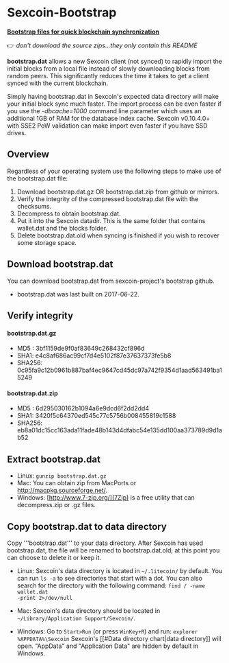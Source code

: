 # Sexcoin-Bootstrap

[**Bootstrap files for quick blockchain synchronization**](https://github.com/sexcoin-project/sexcoin-bootstrap/releases)

:point_right: _don't download the source zips...they only contain this README_

**bootstrap.dat** allows a new Sexcoin client (not synced) to rapidly import the initial blocks from a local file instead of slowly downloading blocks from random peers. This significantly reduces the time it takes to get a client synced with the current blockchain.

Simply having bootstrap.dat in Sexcoin's expected data directory will make your initial block sync much faster. The import process can be even faster if you use the *-dbcache=1000* command line parameter which uses an additional 1GB of RAM for the database index cache. Sexcoin v0.10.4.0+ with SSE2 PoW validation can make import even faster if you have SSD drives.

## Overview 
Regardless of your operating system use the following steps to make use of the bootstrap.dat file:

1. Download bootstrap.dat.gz OR bootstrap.dat.zip from github or mirrors.
2. Verify the integrity of the compressed bootstrap.dat file with the checksums.
3. Decompress to obtain bootstrap.dat.
4. Put it into the Sexcoin datadir.  This is the same folder that contains wallet.dat and the blocks folder.
5. Delete bootstrap.dat.old when syncing is finished if you wish to recover some storage space.

## Download bootstrap.dat
You can download bootstrap.dat from sexcoin-project's bootstrap github.
- bootstrap.dat was last built on 2017-06-22.

## Verify integrity
#### bootstrap.dat.gz
 * MD5 : 3bf1159de9f0af83649c268432cf896d
 * SHA1: e4c8af686ac99cf7d4e5102f87e37637373fe5b8
 * SHA256: 0c95fa9c12b0961b887baf4ec9647cd45dc97a742f9354d1aad563491ba15249
 #### bootstrap.dat.zip
 * MD5 : 6d295030162b1094a6e9dcd6f2dd2dd4
 * SHA1: 3420f5c64370ed545c77c5756b008455819c1588
 * SHA256: eb8a01dc15cc163ada11fade48b143d4dfabc54e135dd100aa373789d9d1ab52

## Extract bootstrap.dat 
* Linux: <code>gunzip bootstrap.dat.gz</code>
* Mac: You can obtain zip from MacPorts or http://macpkg.sourceforge.net/.
* Windows: [http://www.7-zip.org/](7Zip) is a free utility that can decompress.zip or .gz files.

## Copy bootstrap.dat to data directory
Copy '''bootstrap.dat''' to your data directory. After Sexcoin has used bootstrap.dat, the file will be renamed to bootstrap.dat.old; at this point you can choose to delete it or keep it.

- Linux: Sexcoin's data directory is located in <code>~/.litecoin/</code> by default. You can run <code>ls -a</code> to see directories that start with a dot.
You can also search for the directory with the following command: <code>find / -name wallet.dat -print 2>/dev/null</code>

- Mac: Sexcoin's data directory should be located in <code>~/Library/Application Support/Sexcoin/</code>.

- Windows: Go to <code>Start>Run</code> (or press <code>WinKey+R</code>) and run: <code>explorer %APPDATA%\Sexcoin</code>
Sexcoin's [[#Data directory chart|data directory]] will open. "AppData" and "Application Data" are hidden by default in Windows.

